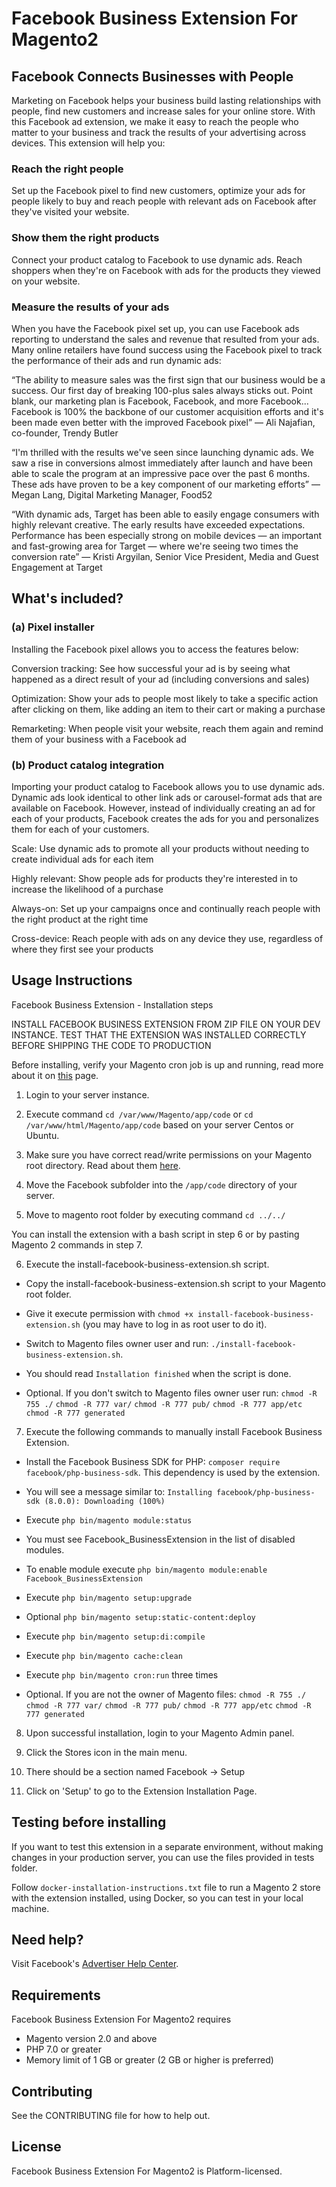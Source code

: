 
# Facebook Business Extension For Magento2

## Facebook Connects Businesses with People

Marketing on Facebook helps your business build lasting relationships with people, find new customers and increase sales for your online store. With this Facebook ad extension, we make it easy to reach the people who matter to your business and track the results of your advertising across devices. This extension will help you:

### Reach the right people
Set up the Facebook pixel to find new customers, optimize your ads for people likely to buy and reach people with relevant ads on Facebook after they've visited your website.

### Show them the right products
Connect your product catalog to Facebook to use dynamic ads. Reach shoppers when they're on Facebook with ads for the products they viewed on your website.

### Measure the results of your ads
When you have the Facebook pixel set up, you can use Facebook ads reporting to understand the sales and revenue that resulted from your ads.
Many online retailers have found success using the Facebook pixel to track the performance of their ads and run dynamic ads:

“The ability to measure sales was the first sign that our business would be a success. Our first day of breaking 100-plus sales always sticks out. Point blank, our marketing plan is Facebook, Facebook, and more Facebook... Facebook is 100% the backbone of our customer acquisition efforts and it's been made even better with the improved Facebook pixel” — Ali Najafian, co-founder, Trendy Butler

“I'm thrilled with the results we've seen since launching dynamic ads. We saw a rise in conversions almost immediately after launch and have been able to scale the program at an impressive pace over the past 6 months. These ads have proven to be a key component of our marketing efforts” — Megan Lang, Digital Marketing Manager, Food52

“With dynamic ads, Target has been able to easily engage consumers with highly relevant creative. The early results have exceeded expectations. Performance has been especially strong on mobile devices — an important and fast-growing area for Target — where we're seeing two times the conversion rate” — Kristi Argyilan, Senior Vice President, Media and Guest Engagement at Target

## What's included?

### (a) Pixel installer
Installing the Facebook pixel allows you to access the features below:

Conversion tracking: See how successful your ad is by seeing what happened as a direct result of your ad (including conversions and sales)

Optimization: Show your ads to people most likely to take a specific action after clicking on them, like adding an item to their cart or making a purchase

Remarketing: When people visit your website, reach them again and remind them of your business with a Facebook ad

### (b) Product catalog integration
Importing your product catalog to Facebook allows you to use dynamic ads. Dynamic ads look identical to other link ads or carousel-format ads that are available on Facebook. However, instead of individually creating an ad for each of your products, Facebook creates the ads for you and personalizes them for each of your customers.

Scale: Use dynamic ads to promote all your products without needing to create individual ads for each item

Highly relevant: Show people ads for products they're interested in to increase the likelihood of a purchase

Always-on: Set up your campaigns once and continually reach people with the right product at the right time

Cross-device: Reach people with ads on any device they use, regardless of where they first see your products


## Usage Instructions

Facebook Business Extension - Installation steps

INSTALL FACEBOOK BUSINESS EXTENSION FROM ZIP FILE ON YOUR DEV INSTANCE. TEST THAT THE EXTENSION
WAS INSTALLED CORRECTLY BEFORE SHIPPING THE CODE TO PRODUCTION

Before installing, verify your Magento cron job is up and running, read more about it on [this](https://devdocs.magento.com/guides/v2.3/config-guide/cli/config-cli-subcommands-cron.html) page.

1. Login to your server instance.

2. Execute command `cd /var/www/Magento/app/code` or
 `cd /var/www/html/Magento/app/code` based on your server Centos or Ubuntu.

3. Make sure you have correct read/write permissions on your Magento root directory.
    Read about them [here](https://magento.stackexchange.com/questions/91870/magento-2-folder-file-permissions).

4. Move the Facebook subfolder into the `/app/code` directory of your server.

5. Move to magento root folder by executing command `cd ../../`

You can install the extension with a bash script in step 6 or by pasting Magento 2 commands in step 7.

6. Execute the install-facebook-business-extension.sh script.

  - Copy the install-facebook-business-extension.sh script to your Magento root folder.

  - Give it execute permission with `chmod +x install-facebook-business-extension.sh` (you may have to log in as root user to do it).

  - Switch to Magento files owner user and run: `./install-facebook-business-extension.sh`.

  - You should read `Installation finished` when the script is done.

  - Optional. If you don't switch to Magento files owner user run:
	  `chmod -R 755 ./`
	  `chmod -R 777 var/`
	  `chmod -R 777 pub/`
	  `chmod -R 777 app/etc`
	  `chmod -R 777 generated`

7. Execute the following commands to manually install Facebook Business Extension.

  - Install the Facebook Business SDK for PHP: `composer require facebook/php-business-sdk`. This dependency is used by the extension.

  - You will see a message similar to: `Installing facebook/php-business-sdk (8.0.0): Downloading (100%)`

  - Execute `php bin/magento module:status`

  - You must see Facebook_BusinessExtension in the list of disabled modules.

  - To enable module execute `php bin/magento module:enable Facebook_BusinessExtension`

  - Execute `php bin/magento setup:upgrade`

  - Optional `php bin/magento setup:static-content:deploy`

  - Execute `php bin/magento setup:di:compile`

  - Execute `php bin/magento cache:clean`

  - Execute `php bin/magento cron:run` three times

  - Optional. If you are not the owner of Magento files:
	  `chmod -R 755 ./`
	  `chmod -R 777 var/`
	  `chmod -R 777 pub/`
	  `chmod -R 777 app/etc`
	  `chmod -R 777 generated`

8. Upon successful installation, login to your Magento Admin panel.

9. Click the Stores icon in the main menu.

10. There should be a section named Facebook -> Setup

11. Click on 'Setup' to go to the Extension Installation Page.

## Testing before installing

If you want to test this extension in a separate environment, without making changes in your production server, you can use the files provided in tests folder.

Follow `docker-installation-instructions.txt` file to run a Magento 2 store with the extension installed, using Docker, so you can test in your local machine.

## Need help?

Visit Facebook's [Advertiser Help Center](https://www.facebook.com/business/help/532749253576163).

## Requirements

Facebook Business Extension For Magento2 requires
* Magento version 2.0 and above
* PHP 7.0 or greater
* Memory limit of 1 GB or greater (2 GB or higher is preferred)

## Contributing

See the CONTRIBUTING file for how to help out.

## License

Facebook Business Extension For Magento2 is Platform-licensed.
